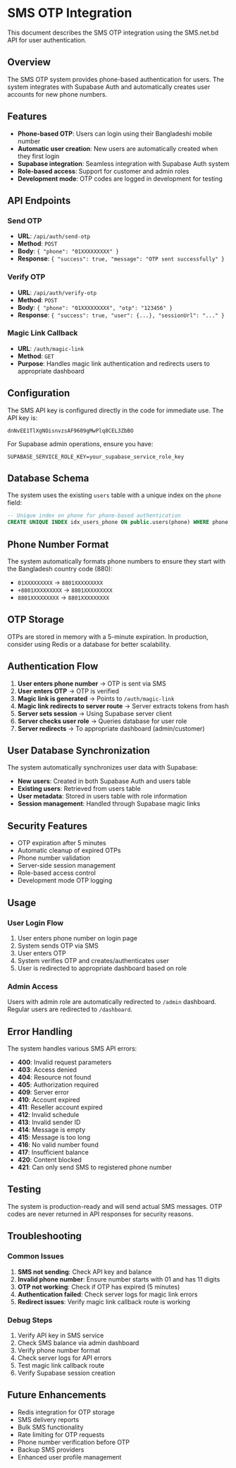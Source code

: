 # SMS OTP Integration

This document describes the SMS OTP integration using the SMS.net.bd API for user authentication.

## Overview

The SMS OTP system provides phone-based authentication for users. The system integrates with Supabase Auth and automatically creates user accounts for new phone numbers.

## Features

- **Phone-based OTP**: Users can login using their Bangladeshi mobile number
- **Automatic user creation**: New users are automatically created when they first login
- **Supabase integration**: Seamless integration with Supabase Auth system
- **Role-based access**: Support for customer and admin roles
- **Development mode**: OTP codes are logged in development for testing

## API Endpoints

### Send OTP
- **URL**: `/api/auth/send-otp`
- **Method**: `POST`
- **Body**: `{ "phone": "01XXXXXXXXX" }`
- **Response**: `{ "success": true, "message": "OTP sent successfully" }`

### Verify OTP
- **URL**: `/api/auth/verify-otp`
- **Method**: `POST`
- **Body**: `{ "phone": "01XXXXXXXXX", "otp": "123456" }`
- **Response**: `{ "success": true, "user": {...}, "sessionUrl": "..." }`

### Magic Link Callback
- **URL**: `/auth/magic-link`
- **Method**: `GET`
- **Purpose**: Handles magic link authentication and redirects users to appropriate dashboard

## Configuration

The SMS API key is configured directly in the code for immediate use. The API key is:

```
dnNvEE1TlXgNOisnvzsAF9609gMwPlq8CEL3ZbBO
```

For Supabase admin operations, ensure you have:
```env
SUPABASE_SERVICE_ROLE_KEY=your_supabase_service_role_key
```

## Database Schema

The system uses the existing `users` table with a unique index on the `phone` field:

```sql
-- Unique index on phone for phone-based authentication
CREATE UNIQUE INDEX idx_users_phone ON public.users(phone) WHERE phone IS NOT NULL;
```

## Phone Number Format

The system automatically formats phone numbers to ensure they start with the Bangladesh country code (880):

- `01XXXXXXXXX` → `8801XXXXXXXXX`
- `+8801XXXXXXXXX` → `8801XXXXXXXXX`
- `8801XXXXXXXXX` → `8801XXXXXXXXX`

## OTP Storage

OTPs are stored in memory with a 5-minute expiration. In production, consider using Redis or a database for better scalability.

## Authentication Flow

1. **User enters phone number** → OTP is sent via SMS
2. **User enters OTP** → OTP is verified
3. **Magic link is generated** → Points to `/auth/magic-link`
4. **Magic link redirects to server route** → Server extracts tokens from hash
5. **Server sets session** → Using Supabase server client
6. **Server checks user role** → Queries database for user role
7. **Server redirects** → To appropriate dashboard (admin/customer)

## User Database Synchronization

The system automatically synchronizes user data with Supabase:

- **New users**: Created in both Supabase Auth and users table
- **Existing users**: Retrieved from users table
- **User metadata**: Stored in users table with role information
- **Session management**: Handled through Supabase magic links

## Security Features

- OTP expiration after 5 minutes
- Automatic cleanup of expired OTPs
- Phone number validation
- Server-side session management
- Role-based access control
- Development mode OTP logging

## Usage

### User Login Flow

1. User enters phone number on login page
2. System sends OTP via SMS
3. User enters OTP
4. System verifies OTP and creates/authenticates user
5. User is redirected to appropriate dashboard based on role

### Admin Access

Users with admin role are automatically redirected to `/admin` dashboard.
Regular users are redirected to `/dashboard`.

## Error Handling

The system handles various SMS API errors:

- **400**: Invalid request parameters
- **403**: Access denied
- **404**: Resource not found
- **405**: Authorization required
- **409**: Server error
- **410**: Account expired
- **411**: Reseller account expired
- **412**: Invalid schedule
- **413**: Invalid sender ID
- **414**: Message is empty
- **415**: Message is too long
- **416**: No valid number found
- **417**: Insufficient balance
- **420**: Content blocked
- **421**: Can only send SMS to registered phone number

## Testing

The system is production-ready and will send actual SMS messages. OTP codes are never returned in API responses for security reasons.

## Troubleshooting

### Common Issues

1. **SMS not sending**: Check API key and balance
2. **Invalid phone number**: Ensure number starts with 01 and has 11 digits
3. **OTP not working**: Check if OTP has expired (5 minutes)
4. **Authentication failed**: Check server logs for magic link errors
5. **Redirect issues**: Verify magic link callback route is working

### Debug Steps

1. Verify API key in SMS service
2. Check SMS balance via admin dashboard
3. Verify phone number format
4. Check server logs for API errors
5. Test magic link callback route
6. Verify Supabase session creation

## Future Enhancements

- Redis integration for OTP storage
- SMS delivery reports
- Bulk SMS functionality
- Rate limiting for OTP requests
- Phone number verification before OTP
- Backup SMS providers
- Enhanced user profile management 